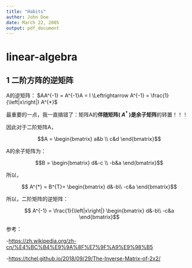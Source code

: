 ```yaml
---
title: "Habits"
author: John Doe
date: March 22, 2005
output: pdf_document
---
```

# linear-algebra
## 1 二阶方阵的逆矩阵
A的逆矩阵： $AA^{-1} = A^{-1}A = I \Leftrightarrow A^{-1} = \frac{1}{\left|x\right|} A^{*}$

最重要的一点，我一直搞错了：矩阵A的**伴随矩阵( $A^*$ )**是**余子矩阵**的转置！！！

因此对于二阶矩阵A，

 $$A = \begin{bmatrix}
  a&b \\
  c&d
\end{bmatrix}$$

A的余子矩阵为：

$$B = \begin{bmatrix}
 d&-c \\
 -b&a
\end{bmatrix}$$

所以，

$$ A^{*} = B^{T}= \begin{bmatrix}
  d&-b\\
  -c&a
  \end{bmatrix}$$

所以，二阶矩阵的逆矩阵：

$$ A^{-1} = \frac{1}{\left|x\right|} \begin{bmatrix}
  d&-b\\
  -c&a
  \end{bmatrix}$$

参考：

-https://zh.wikipedia.org/zh-cn/%E4%BC%B4%E9%9A%8F%E7%9F%A9%E9%98%B5

-https://tchel.github.io/2018/09/29/The-Inverse-Matrix-of-2x2/

